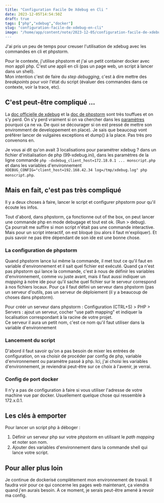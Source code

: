 ```yaml
---
title: "Configuration Facile De Xdebug en Cli "
date: 2023-12-05T14:54:50Z
draft: true
tags: ["php","xdebug","docker"]
slug: "configuration-facile-de-xdebug-en-cli"
image: "/home/app/content/note/2023-12-05/configuration-facile-de-xdebug-en-cli.md/ogimage.png
---
```


J'ai pris un peu de temps pour creuser l'utilisation de xdebug avec les commandes en cli et phpstorm.

<!--more-->

Pour le contexte, j'utilise phpstorm et j'ai un petit container docker avec mon appli php. C'est une appli en cli (pas un page web, un script à lancer dans un shell).  
Mon intention c'est de faire du _step debugging_, c'est à dire mettre des _breakpoints_ pour voir l'état du script (évaluer des commandes dans ce contexte, voir la trace, etc).

## C'est peut-être compliqué ...

La [doc officielle de xdebug](https://xdebug.org/docs/step_debug) et la [doc de phpstorm](https://www.jetbrains.com/help/phpstorm/configuring-xdebug.html) sont très touffues et on s'y perd. On s'y perd vraiment si on va chercher dans les [paramètres](https://xdebug.org/docs/all_settings) pourquoi ça ne va. De quoi se décourager si on est pressé de mettre son enviromment de developpement en place). Je sais que beaucoup vont préférer lancer de vulgaires exceptions et dump() à la place. Pas très pro convenons en.

Je vous ai dit qu'on avait 3 localisations pour paramétrer xdebug ? dans un fichier d'initialisation de php (99-xdebug.ini), dans les paramètres de la ligne commande `php -dxdebug_client_host=172.18.0.1 ... monscript.php` et dans les variables d'environnement `XDEBUG_CONFIG="client_host=192.168.42.34 log=/tmp/xdebug.log" php monscript.php`.


## Mais en fait, c'est pas très compliqué

Il y a deux choses à faire, lancer le script et configurer phpstorm pour qu'il écoute les infos.

Tout d'abord, dans phpstorm, ça fonctionne out of the box, on peut lancer une commande php en mode debugage et tout est ok. (Run > debug).  
Ça pourrait me suffire si mon script n'était pas une commande interactive. Mais pour un script interactif, on est bloqué (ou alors il faut m'expliquer). Et puis savoir ne pas être dépendant de son ide est une bonne chose.

### La configuration de phpstorm

Quand phpstorm lance lui même la commande, il met tout ce qu'il faut en variable d'environnement et il sait quel fichier est exécuté.  Quand ça n'est pas phpstorm qui lance la commande, c'est à nous de définir les variables d'environnement, comme vu juste avant, mais il faut aussi indiquer un _mapping_ à notre ide pour qu'il sache quel fichier sur le serveur correspond à nos fichiers locaux. Pour ça il faut défini un serveur dans phpstorm (pas un serveur d'outils, pas un serveur de déploiement (il y a beaucoup de choses dans phpstorm). 

Pour créér un serveur dans phpstorm : Configuration (CTRL+S) > PHP > Servers : ajout un serveur, cocher "use path mapping" et indiquer la localisation correspondant à la racine de votre projet.  
Ce serveur il aura un petit nom, c'est ce nom qu'il faut utiliser dans la variable d'environnement <a verifier ide_config>


### Lancement du script

D'abord il faut savoir qu'on a pas besoin de mixer les entrées de configuration, on va choisir de procéder par config de php, variable d'environnement ou paramètre passé à php. Ici, j'ai choisi les variables d'environnement, je reviendrai peut-être sur ce choix à l'avenir, je verrai.

<la ligne de commande>

### Config de port docker

Il n'y a pas de configuration à faire si vous utiliser l'adresse de votre machine vue par docker. Usuellement quelque chose qui ressemble à 172.x.0.1.

## Les clés à emporter

Pour lancer un script php à déboger <completer>:

1. Définir un serveur php sur votre phpstorm en utilisant le _path mapping_ et noter son nom.
2. Ajouter des variables d'environnement dans la commande shell qui lance votre script.

## Pour aller plus loin

Je continue de dockerisé complètement mon environnement de travail. Il faudra voir pour ce qui concerne les pages web maintenant, ça viendra quand j'en aurais besoin. A ce moment, je serais peut-être amené à revoir ma config.



